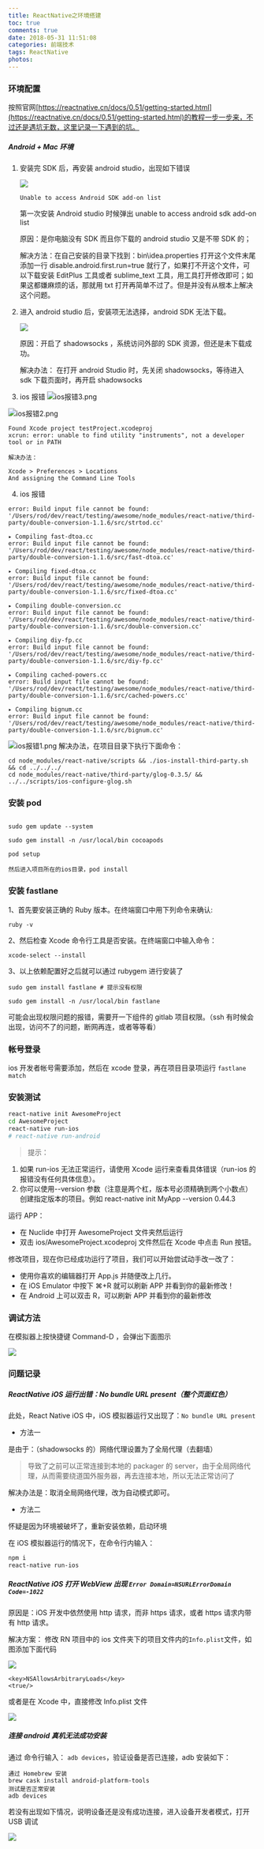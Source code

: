 ```yaml
---
title: ReactNative之环境搭建
toc: true
comments: true
date: 2018-05-31 11:51:08
categories: 前端技术
tags: ReactNative
photos:
---
```


<!--more-->

### 环境配置

按照官网[https://reactnative.cn/docs/0.51/getting-started.html](https://reactnative.cn/docs/0.51/getting-started.html)的教程一步一步来，不过还是遇坑无数，这里记录一下遇到的坑。

##### Android + Mac 环境

1. 安装完 SDK 后，再安装 android studio，出现如下错误

   ![](http://ww2.sinaimg.cn/large/006tNc79gy1fruoitlzesj30ym0hiaco.jpg)

   `Unable to access Android SDK add-on list`

   第一次安装 Android studio 时候弹出 unable to access android sdk add-on list

   原因：是你电脑没有 SDK 而且你下载的 android studio 又是不带 SDK 的；

   解决方法：在自己安装的目录下找到：bin\idea.properties 打开这个文件末尾添加一行 disable.android.first.run=true 就行了，如果打不开这个文件，可以下载安装 EditPlus 工具或者 sublime_text 工具，用工具打开修改即可；如果这都嫌麻烦的话，那就用 txt 打开再简单不过了。但是并没有从根本上解决这个问题。

2. 进入 android studio 后，安装项无法选择，android SDK 无法下载。

   ![](http://ww2.sinaimg.cn/large/006tNc79gy1fruoirrs0tj31a80lk41x.jpg)

   原因：开启了 shadowsocks ，系统访问外部的 SDK 资源，但还是未下载成功。

   解决办法： 在打开 android Studio 时，先关闭 shadowsocks，等待进入 sdk 下载页面时，再开启 shadowsocks

3. ios 报错
   ![ios报错3.png](https://cdn.leoao.com/ios报错3.png)

![ios报错2.png](https://cdn.leoao.com/ios报错2.png)

```
Found Xcode project testProject.xcodeproj
xcrun: error: unable to find utility "instruments", not a developer tool or in PATH

解决办法：

Xcode > Preferences > Locations
And assigning the Command Line Tools
```

4. ios 报错

```
error: Build input file cannot be found: '/Users/rod/dev/react/testing/awesome/node_modules/react-native/third-party/double-conversion-1.1.6/src/strtod.cc'

▸ Compiling fast-dtoa.cc
error: Build input file cannot be found: '/Users/rod/dev/react/testing/awesome/node_modules/react-native/third-party/double-conversion-1.1.6/src/fast-dtoa.cc'

▸ Compiling fixed-dtoa.cc
error: Build input file cannot be found: '/Users/rod/dev/react/testing/awesome/node_modules/react-native/third-party/double-conversion-1.1.6/src/fixed-dtoa.cc'

▸ Compiling double-conversion.cc
error: Build input file cannot be found: '/Users/rod/dev/react/testing/awesome/node_modules/react-native/third-party/double-conversion-1.1.6/src/double-conversion.cc'

▸ Compiling diy-fp.cc
error: Build input file cannot be found: '/Users/rod/dev/react/testing/awesome/node_modules/react-native/third-party/double-conversion-1.1.6/src/diy-fp.cc'

▸ Compiling cached-powers.cc
error: Build input file cannot be found: '/Users/rod/dev/react/testing/awesome/node_modules/react-native/third-party/double-conversion-1.1.6/src/cached-powers.cc'

▸ Compiling bignum.cc
error: Build input file cannot be found: '/Users/rod/dev/react/testing/awesome/node_modules/react-native/third-party/double-conversion-1.1.6/src/bignum.cc'
```

![ios报错1.png](https://cdn.leoao.com/ios报错1.png)
解决办法，在项目目录下执行下面命令：

```shell
cd node_modules/react-native/scripts && ./ios-install-third-party.sh && cd ../../../
cd node_modules/react-native/third-party/glog-0.3.5/ && ../../scripts/ios-configure-glog.sh
```

### 安装 pod

```shell

sudo gem update --system

sudo gem install -n /usr/local/bin cocoapods

pod setup

然后进入项目所在的ios目录，pod install

```

### 安装 fastlane

1、首先要安装正确的 Ruby 版本。在终端窗口中用下列命令来确认:

```shell
ruby -v
```

2、然后检查 Xcode 命令行工具是否安装。在终端窗口中输入命令：

```shell
xcode-select --install
```

3、以上依赖配置好之后就可以通过 rubygem 进行安装了

```shell
sudo gem install fastlane # 提示没有权限

sudo gem install -n /usr/local/bin fastlane
```

可能会出现权限问题的报错，需要开一下组件的 gitlab 项目权限。（ssh 有时候会出现，访问不了的问题，断网再连，或者等等看）

### 帐号登录

ios 开发者帐号需要添加，然后在 xcode 登录，再在项目目录项运行 `fastlane match`

### 安装测试

```bash
react-native init AwesomeProject
cd AwesomeProject
react-native run-ios
# react-native run-android
```

> 提示：

1. 如果 run-ios 无法正常运行，请使用 Xcode 运行来查看具体错误（run-ios 的报错没有任何具体信息）。
2. 你可以使用--version 参数（注意是两个杠，版本号必须精确到两个小数点）创建指定版本的项目。例如 react-native init MyApp --version 0.44.3

运行 APP：

- 在 Nuclide 中打开 AwesomeProject 文件夹然后运行
- 双击 ios/AwesomeProject.xcodeproj 文件然后在 Xcode 中点击 Run 按钮。

修改项目，现在你已经成功运行了项目，我们可以开始尝试动手改一改了：

- 使用你喜欢的编辑器打开 App.js 并随便改上几行。
- 在 iOS Emulator 中按下 ⌘+R 就可以刷新 APP 并看到你的最新修改！
- 在 Android 上可以双击 R，可以刷新 APP 并看到你的最新修改

### 调试方法

在模拟器上按快捷键 Command-D ，会弹出下面图示

![](http://ww2.sinaimg.cn/large/006tKfTcgy1fo33qaqknaj30km14edgx.jpg)

### 问题记录

##### ReactNative iOS 运行出错：No bundle URL present（整个页面红色）

此处，React Native iOS 中，iOS 模拟器运行又出现了：`No bundle URL present`

- 方法一

是由于：（shadowsocks 的）网络代理设置为了全局代理（去翻墙）

> 导致了之前可以正常连接到本地的 packager 的 server，由于全局网络代理，从而需要绕道国外服务器，再去连接本地，所以无法正常访问了

解决办法是：取消全局网络代理，改为自动模式即可。

- 方法二

怀疑是因为环境被破坏了，重新安装依赖，启动环境

在 iOS 模拟器运行的情况下，在命令行内输入：

```bash
npm i
react-native run-ios
```

##### ReactNative iOS 打开 WebView 出现 `Error Domain=NSURLErrorDomain Code=-1022`

原因是：iOS 开发中依然使用 http 请求，而非 https 请求，或者 https 请求内带有 http 请求。

解决方案： 修改 RN 项目中的 ios 文件夹下的项目文件内的`Info.plist`文件，如图添加下面代码

![](http://ww2.sinaimg.cn/large/006tNc79gy1fo99gokjf9j30w40fa3z2.jpg)

```
<key>NSAllowsArbitraryLoads</key>
<true/>
```

或者是在 Xcode 中，直接修改 Info.plist 文件

![](http://ww2.sinaimg.cn/large/006tNc79gy1fo99jtjtixj31cg0o4gpm.jpg)

##### 连接 android 真机无法成功安装

通过 命令行输入： `adb devices`，验证设备是否已连接，adb 安装如下：

    通过 Homebrew 安装
    brew cask install android-platform-tools
    测试是否正常安装
    adb devices

若没有出现如下情况，说明设备还是没有成功连接，进入设备开发者模式，打开 USB 调试

![](http://ww2.sinaimg.cn/large/006tNc79gy1fruuv5wkh3j30rs048gm5.jpg)
